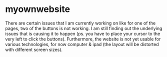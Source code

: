 # myownwebsite
There are certain issues that I am currently working on like for one of the pages, two of the buttons is not working. I am still finding out the underlying issues that is causing it to happen
(ps. you have to place your cursor to the very left to click the buttons). Furthermore, the website is not yet usable for various technologies, for now computer & ipad (the layout will be distorted
with different screen sizes).
